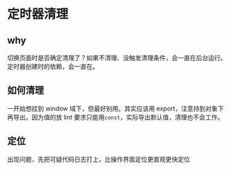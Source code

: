 # 定时器清理

## why
切换页面时是否确定清理了？如果不清理、没触发清理条件，会一直在后台运行。定时器创建时的依赖，会一直在。

## 如何清理
一开始想挂到 window 域下，但最好别用。其实应该用 export，注意持到对象下再导出。因为值的放 lint 要求只能用`const`，实际导出默认值，清理也不会工作。

## 定位
出现问题，先把可疑代码日志打上，比操作界面定位更直观更快定位
